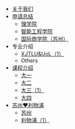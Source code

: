 - [关于我们](README.md)
- [申请总结](grad-application/21fall/readme.md)
  - [理学院](grad-application/21fall/school-of-science/readme.md)
  - [智能工程学院](grad-application/21fall/school-of-advanced-technology/readme.md)
  - [国际商学院（苏州）](grad-application/21fall/international-business-school-suzhou/readme.md)
- 专业介绍
  - [XJTLU&UoL（1）](intro-program/readme.md)
  - Others
- [课程介绍](optional-module/readme.md)
  - [大一](optional-module/year1/readme.md)
  - [大二](optional-module/year2/readme.md)
  - [大三（1）](optional-module/year3/readme.md)
  - [大四](optional-module/year4/readme.md)
- [苏州:heart:利物浦](suzhou-liverpool/readme.md)
    - [苏州](suzhou-liverpool/suzhou/readme.md)
    - [利物浦（1）](suzhou-liverpool/liverpool/readme.md)
